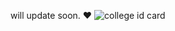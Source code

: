 will update soon.
❤️
![college id card](https://github.com/pranay2508/Air-booking/assets/56022492/c6fccdfe-6514-43bf-a310-542db87bb951)
